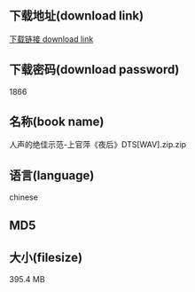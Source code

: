 ## 下载地址(download link)
[下载链接 download link](https://tutu365.netlify.app/?s=%E4%BA%BA%E5%A3%B0%E7%9A%84%E7%BB%9D%E4%BD%B3%E7%A4%BA%E8%8C%83-%E4%B8%8A%E5%AE%98%E8%90%8D%E3%80%8A%E5%A4%9C%E5%90%8E%E3%80%8BDTS%5BWAV%5D.zip)

## 下载密码(download password)
1866

## 名称(book name)
人声的绝佳示范-上官萍《夜后》DTS[WAV].zip.zip

## 语言(language)
chinese

## MD5


## 大小(filesize)
395.4 MB

